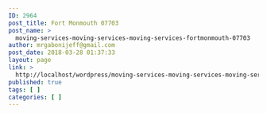 ```yaml
---
ID: 2964
post_title: Fort Monmouth 07703
post_name: >
  moving-services-moving-services-moving-services-fortmonmouth-07703
author: mrgabonijeff@gmail.com
post_date: 2018-03-28 01:37:33
layout: page
link: >
  http://localhost/wordpress/moving-services-moving-services-moving-services-fortmonmouth-07703/
published: true
tags: [ ]
categories: [ ]
---
```

